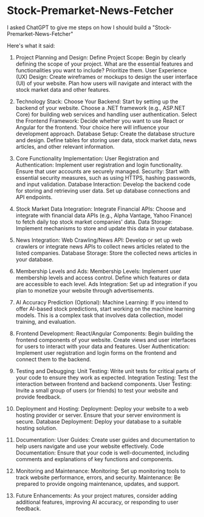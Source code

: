 # Stock-Premarket-News-Fetcher
I asked ChatGPT to give me steps on how I should build a "Stock-Premarket-News-Fetcher"

Here's what it said:
1. Project Planning and Design:
Define Project Scope: Begin by clearly defining the scope of your project. What are the essential features and functionalities you want to include? Prioritize them.
User Experience (UX) Design: Create wireframes or mockups to design the user interface (UI) of your website. Plan how users will navigate and interact with the stock market data and other features.

2. Technology Stack:
Choose Your Backend: Start by setting up the backend of your website. Choose a .NET framework (e.g., ASP.NET Core) for building web services and handling user authentication.
Select the Frontend Framework: Decide whether you want to use React or Angular for the frontend. Your choice here will influence your development approach.
Database Setup: Create the database structure and design. Define tables for storing user data, stock market data, news articles, and other relevant information.

3. Core Functionality Implementation:
User Registration and Authentication: Implement user registration and login functionality. Ensure that user accounts are securely managed.
Security: Start with essential security measures, such as using HTTPS, hashing passwords, and input validation.
Database Interaction: Develop the backend code for storing and retrieving user data. Set up database connections and API endpoints.

4. Stock Market Data Integration:
Integrate Financial APIs: Choose and integrate with financial data APIs (e.g., Alpha Vantage, Yahoo Finance) to fetch daily top stock market companies' data.
Data Storage: Implement mechanisms to store and update this data in your database.

5. News Integration:
Web Crawling/News API: Develop or set up web crawlers or integrate news APIs to collect news articles related to the listed companies.
Database Storage: Store the collected news articles in your database.

6. Membership Levels and Ads:
Membership Levels: Implement user membership levels and access control. Define which features or data are accessible to each level.
Ads Integration: Set up ad integration if you plan to monetize your website through advertisements.

7. AI Accuracy Prediction (Optional):
Machine Learning: If you intend to offer AI-based stock predictions, start working on the machine learning models. This is a complex task that involves data collection, model training, and evaluation.

8. Frontend Development:
React/Angular Components: Begin building the frontend components of your website. Create views and user interfaces for users to interact with your data and features.
User Authentication: Implement user registration and login forms on the frontend and connect them to the backend.

9. Testing and Debugging:
Unit Testing: Write unit tests for critical parts of your code to ensure they work as expected.
Integration Testing: Test the interaction between frontend and backend components.
User Testing: Invite a small group of users (or friends) to test your website and provide feedback.

10. Deployment and Hosting:
Deployment: Deploy your website to a web hosting provider or server. Ensure that your server environment is secure.
Database Deployment: Deploy your database to a suitable hosting solution.

11. Documentation:
User Guides: Create user guides and documentation to help users navigate and use your website effectively.
Code Documentation: Ensure that your code is well-documented, including comments and explanations of key functions and components.

12. Monitoring and Maintenance:
Monitoring: Set up monitoring tools to track website performance, errors, and security.
Maintenance: Be prepared to provide ongoing maintenance, updates, and support.

13. Future Enhancements:
As your project matures, consider adding additional features, improving AI accuracy, or responding to user feedback.
